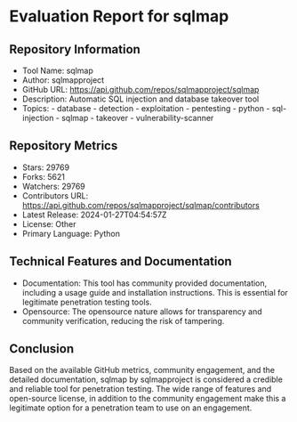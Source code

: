 # Evaluation Report for sqlmap

## Repository Information

* Tool Name: sqlmap
* Author: sqlmapproject
* GitHub URL: https://api.github.com/repos/sqlmapproject/sqlmap
* Description: Automatic SQL injection and database takeover tool
* Topics: 
      - database
      - detection
      - exploitation
      - pentesting
      - python
      - sql-injection
      - sqlmap
      - takeover
      - vulnerability-scanner
  
## Repository Metrics

* Stars: 29769
* Forks: 5621
* Watchers: 29769
* Contributors URL: https://api.github.com/repos/sqlmapproject/sqlmap/contributors 
* Latest Release: 2024-01-27T04:54:57Z
* License: Other
* Primary Language: Python

## Technical Features and Documentation

* Documentation: This tool has community provided documentation, including a usage guide and installation instructions. This is essential for legitimate penetration testing tools.
* Opensource: The opensource nature allows for transparency and community verification, reducing the risk of tampering.

## Conclusion

Based on the available GitHub metrics, community engagement, and the detailed documentation, sqlmap by sqlmapproject is considered a credible and reliable tool for penetration testing. The wide range of features and open-source license, in addition to the community engagement make this a legitimate option for a penetration team to use on an engagement.